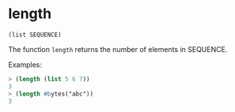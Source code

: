 # length

`(list SEQUENCE)`

The function `length` returns the number of elements in SEQUENCE.

Examples:

```lisp
> (length (list 5 6 7))
3
> (length #bytes("abc"))
3
```
